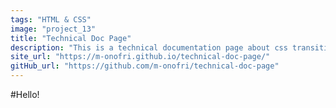 ```yaml
---
tags: "HTML & CSS"
image: "project_13"
title: "Technical Doc Page"
description: "This is a technical documentation page about css transition."
site_url: "https://m-onofri.github.io/technical-doc-page/" 
gitHub_url: "https://github.com/m-onofri/technical-doc-page"
---
```


#Hello!